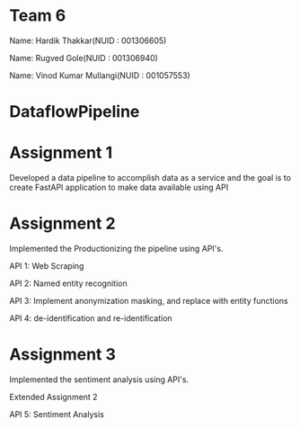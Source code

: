 
# Team 6
 
Name: Hardik Thakkar(NUID : 001306605)

Name: Rugved Gole(NUID : 001306940)

Name: Vinod Kumar Mullangi(NUID : 001057553)



# DataflowPipeline

# Assignment 1

Developed a data pipeline to accomplish data as a service and the goal is to create FastAPI application to make data available using API

# Assignment 2

Implemented the Productionizing the pipeline using API's.

API 1: Web Scraping

API 2: Named entity recognition

API 3: Implement anonymization masking, and replace with entity functions

API 4: de-identification and re-identification

# Assignment 3

Implemented the sentiment analysis using API's.

Extended Assignment 2

API 5: Sentiment Analysis

